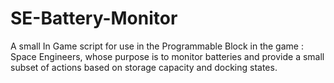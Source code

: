 # SE-Battery-Monitor
A small In Game script for use in the Programmable Block in the game : Space Engineers, whose purpose is to monitor batteries and provide a small subset of actions based on storage capacity and docking states.
